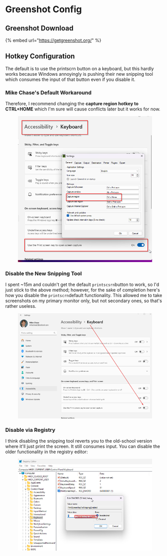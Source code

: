 # Greenshot Config

## Greenshot Download

{% embed url="https://getgreenshot.org/" %}

## Hotkey Configuration

The default is to use the printscrn button on a keyboard, but this hardly works because Windows annoyingly is pushing their new snipping tool which consumes the input of that button even if you disable it.&#x20;

### Mike Chase's Default Workaround

Therefore, I recommend changing the **capture region hotkey to CTRL+HOME** which I'm sure will cause conflicts later but it works for now.

<figure><img src="../../../../../.gitbook/assets/image%20(4).png" alt=""><figcaption></figcaption></figure>

### Disable the New Snipping Tool

I spent \~15m and couldn't get the default `printscsrn`button to work, so I'd just stick to the above method; however, for the sake of completion here's how you disable the `printscrn`default functionality. This allowed me to take screenshots on my primary monitor only, but not secondary ones, so that's rather useless.&#x20;



<figure><img src="../../../../../.gitbook/assets/image%20(3).png" alt=""><figcaption></figcaption></figure>

### Disable via Registry

I think disabling the snipping tool reverts you to the old-school version where it'll just print the screen. It still consumes input. You can disable the older functionality in the registry editor:

<figure><img src="../../../../../.gitbook/assets/image%20(5).png" alt=""><figcaption></figcaption></figure>



